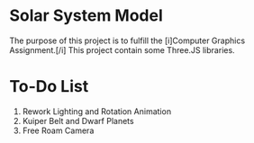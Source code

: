 # Solar System Model

The purpose of this project is to fulfill the [i]Computer Graphics Assignment.[/i] This project contain some Three.JS libraries.

# To-Do List
1. Rework Lighting and Rotation Animation
2. Kuiper Belt and Dwarf Planets
3. Free Roam Camera
